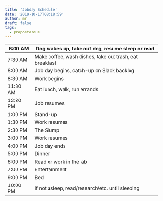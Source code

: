 ```yaml
---
title: 'Jobday Schedule'
date: '2019-10-17T08:18:59'
author: mr
draft: false
tags:
  - preposterous
---
```

6:00 AM  |  Dog wakes up, take out dog, resume sleep or read  
---|---  
7:30 AM  |  Make coffee, wash dishes, take out trash, eat breakfast  
8:00 AM  |  Job day begins, catch-up on Slack backlog  
8:30 AM  |  Work begins  
11:30 AM  |  Eat lunch, walk, run errands  
12:30 PM  |  Job resumes  
1:00 PM  |  Stand-up  
1:30 PM  |  Work resumes  
2:30 PM  |  The Slump  
3:00 PM  |  Work resumes  
4:00 PM  |  Job day ends  
5:00 PM  |  Dinner  
6:00 PM  |  Read or work in the lab  
7:00 PM  |  Entertainment  
9:00 PM  |  Bed  
10:00 PM  |  If not asleep, read/research/etc. until sleeping  
  
  

